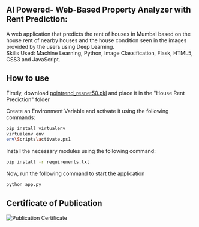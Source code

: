 ## AI Powered- Web-Based Property Analyzer with Rent Prediction:
A web application that predicts the rent of houses in Mumbai based on the house rent of nearby houses and  the house condition seen in the images provided by the users using Deep Learning. <br>
Skills Used: Machine Learning, Python, Image Classification, Flask, HTML5, CSS3 and JavaScript.

## How to use
Firstly, download [pointrend_resnet50.pkl](https://github.com/ayoolaolafenwa/PixelLib/releases/download/0.2.0/pointrend_resnet50.pkl) and place it in the "House Rent Prediction" folder<be>

Create an Environment Variable and activate it using the following commands:
```bash
pip install virtualenv
virtualenv env
env\Scripts\activate.ps1
```
Install the necessary modules using the following command:
```bash
pip install -r requirements.txt
```
Now, run the following command to start the application
```bash
python app.py
```

## Certificate of Publication
![Publication Certificate](https://github.com/Aeshna0204/House-Rent-Prediction-System-using-ML-and-DL/blob/main/Certificate%20of%20publication.png)
